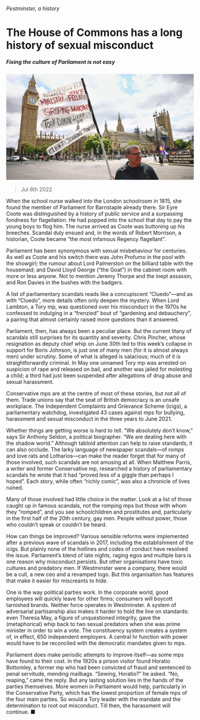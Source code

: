 ###### Pestminster, a history

# The House of Commons has a long history of sexual misconduct 

##### Fixing the culture of Parliament is not easy 

![image](images/20220709_BRP001.jpg) 

> Jul 6th 2022 

When the school nurse walked into the London schoolroom in 1815, she found the member of Parliament for Barnstaple already there. Sir Eyre Coote was distinguished by a history of public service and a surpassing fondness for flagellation. He had popped into the school that day to pay the young boys to flog him. The nurse arrived as Coote was buttoning up his breeches. Scandal duly ensued and, in the words of Robert Morrison, a historian, Coote became “the most infamous Regency flagellant”. 

Parliament has been synonymous with sexual misbehaviour for centuries. As well as Coote and his switch there was John Profumo in the pool with the showgirl; the rumour about Lord Palmerston on the billiard table with the housemaid; and David Lloyd George (“the Goat”) in the cabinet room with more or less anyone. Not to mention Jeremy Thorpe and the inept assassin, and Ron Davies in the bushes with the badgers.

A list of parliamentary scandals reads like a concupiscent “Cluedo”—and as with “Cluedo”, more details often only deepen the mystery. When Lord Lambton, a Tory mp, was questioned over his misconduct in the 1970s he confessed to indulging in a “frenzied” bout of “gardening and debauchery”, a pairing that almost certainly raised more questions than it answered. 

Parliament, then, has always been a peculiar place. But the current litany of scandals still surprises for its quantity and severity. Chris Pincher, whose resignation as deputy chief whip on June 30th led to this week’s collapse in support for Boris Johnson, is just one of many men (for it is almost always men) under scrutiny. Some of what is alleged is salacious; much of it is straightforwardly criminal. In May one unnamed Tory mp was arrested on suspicion of rape and released on bail, and another was jailed for molesting a child; a third had just been suspended after allegations of drug abuse and sexual harassment. 

Conservative mps are at the centre of most of these stories, but not all of them. Trade unions say that the seat of British democracy is an unsafe workplace. The Independent Complaints and Grievance Scheme (icigs), a parliamentary watchdog, investigated 43 cases against mps for bullying, harassment and sexual misconduct in the three years to June 2021.

Whether things are getting worse is hard to tell. “We absolutely don’t know,” says Sir Anthony Seldon, a political biographer. “We are dealing here with the shadow world.” Although tabloid attention can help to raise standards, it can also occlude. The larky language of newspaper scandals—of romps and love rats and Lotharios—can make the reader forget that for many of those involved, such scandals are not amusing at all. When Matthew Parris, a writer and former Conservative mp, researched a history of parliamentary scandals he wrote that it had “proved less of a giggle than perhaps I hoped”. Each story, while often “richly comic”, was also a chronicle of lives ruined. 

Many of those involved had little choice in the matter. Look at a list of those caught up in famous scandals, not the romping mps but those with whom they “romped”, and you see schoolchildren and prostitutes and, particularly in the first half of the 20th century, gay men. People without power, those who couldn’t speak or couldn’t be heard. 

How can things be improved? Various sensible reforms were implemented after a previous wave of scandals in 2017, including the establishment of the icigs. But plainly none of the hotlines and codes of conduct have resolved the issue. Parliament’s blend of late nights, raging egos and multiple bars is one reason why misconduct persists. But other organisations have toxic cultures and predatory men. If Westminster were a company, there would be a cull, a new ceo and a revamped logo. But this organisation has features that make it easier for miscreants to hide. 

One is the way political parties work. In the corporate world, good employees will quickly leave for other firms; consumers will boycott tarnished brands. Neither force operates in Westminster. A system of adversarial partisanship also makes it harder to hold the line on standards: even Theresa May, a figure of unquestioned integrity, gave the (metaphorical) whip back to two sexual predators when she was prime minister in order to win a vote. The constituency system creates a system of, in effect, 650 independent employers. A central hr function with power would have to be reconciled with the democratic mandates given to mps. 

Parliament does make periodic attempts to improve itself—as some mps have found to their cost. In the 1920s a prison visitor found Horatio Bottomley, a former mp who had been convicted of fraud and sentenced to penal servitude, mending mailbags. “Sewing, Horatio?” he asked. “No, reaping,” came the reply. But any lasting solution lies in the hands of the parties themselves. More women in Parliament would help, particularly in the Conservative Party, which has the lowest proportion of female mps of the four main parties. So would a Tory leader with the mandate and the determination to root out misconduct. Till then, the harassment will continue. ■

